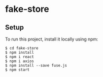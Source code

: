# fake-store


## Setup
To run this project, install it locally using npm:

```
$ cd fake-store
$ npm install
$ npm i react
$ npm i axios
$ npm install --save fuse.js
$ npm start
```
